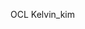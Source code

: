 OCL
Kelvin_kim

<!---
zespri-ocl/zespri-ocl is a ✨ special ✨ repository because its `README.md` (this file) appears on your GitHub profile.
You can click the Preview link to take a look at your changes.
--->

